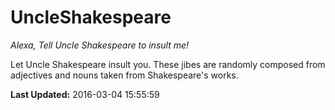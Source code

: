 # UncleShakespeare
*Alexa, Tell Uncle Shakespeare to insult me!*

Let Uncle Shakespeare insult you. These jibes are randomly composed from adjectives and nouns taken from Shakespeare's works.

**Last Updated:** 2016-03-04 15:55:59